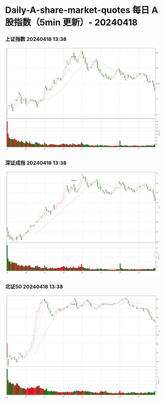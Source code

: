 
# Daily-A-share-market-quotes 每日 A 股指数（5min 更新）- 20240418

### 上证指数 20240418 13:38
![](./fig/2024/4/20240418-sh000001.png)

### 深证成指 20240418 13:38
![](./fig/2024/4/20240418-sz399001.png)

### 北证50 20240418 13:38
![](./fig/2024/4/20240418-bj899050.png)
